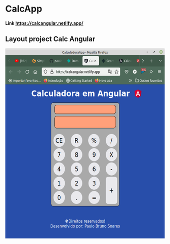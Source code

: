 # CalcApp

#### Link https://calcangular.netlify.app/

## Layout project Calc Angular 

<div align="center">
    <kbd><img src="./assets/calc-angular02.png" alt="Tablet" width="600px;" height="600px;"/></kbd>
</div>
